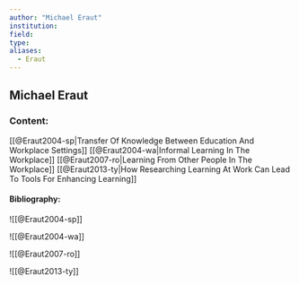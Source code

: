 ```yaml
---
author: "Michael Eraut"
institution:
field:
type:
aliases:
  - Eraut
---
```


## Michael Eraut

### Content:
[[@Eraut2004-sp|Transfer Of Knowledge Between Education And Workplace Settings]]
[[@Eraut2004-wa|Informal Learning In The Workplace]]
[[@Eraut2007-ro|Learning From Other People In The Workplace]]
[[@Eraut2013-ty|How Researching Learning At Work Can Lead To Tools For Enhancing Learning]]

#### Bibliography:

![[@Eraut2004-sp]]

![[@Eraut2004-wa]]

![[@Eraut2007-ro]]

![[@Eraut2013-ty]]